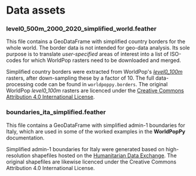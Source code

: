 # Data assets

### level0_500m_2000_2020_simplified_world.feather

This file contains a GeoDataFrame with simplified country borders for the whole world. The
border data is not intended for geo-data analysis. Its sole purpose is to translate *user-specified* 
areas of interest into a list of ISO-codes for which WorldPop rasters need to be downloaded and 
merged. 

Simplified country borders were extracted from WorldPop's [*level0_100m*](https://hub.worldpop.org/geodata/listing?id=62) rasters, 
after down-sampling these by a factor of 10. The full data-processing code can be found 
in `worldpoppy.borders`. The original WorldPop *level0_100m* rasters are licenced under the 
[Creative Commons Attribution 4.0 International License](https://hub.worldpop.org/data/licence.txt). 

 
### boundaries_ita_simplified.feather

This file contains a GeoDataFrame with simplified admin-1 boundaries for Italy, which are used 
in some of the worked examples in the **WorldPopPy** documentation.  

Simplified admin-1 boundaries for Italy were generated based on high-resolution shapefiles hosted 
on the [Humanitarian Data Exchange](https://data.humdata.org/dataset/kontur-boundaries-italy). The original shapefiles are likewise licenced under the 
Creative Commons Attribution 4.0 International License.
